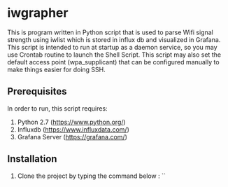 # iwgrapher
This is program written in Python script that is used to parse Wifi signal strength using iwlist which is stored in influx db and visualized in Grafana. This script is intended to run at startup as a daemon service, so you may use Crontab routine to launch the Shell Script. This script may also set the default access point (wpa_supplicant) that can be configured manually to make things easier for doing SSH.

## Prerequisites
In order to run, this script requires:
1. Python 2.7 (https://www.python.org/)
2. Influxdb (https://www.influxdata.com/)
3. Grafana Server (https://grafana.com/)

## Installation
1. Clone the project by typing the command below :
``
